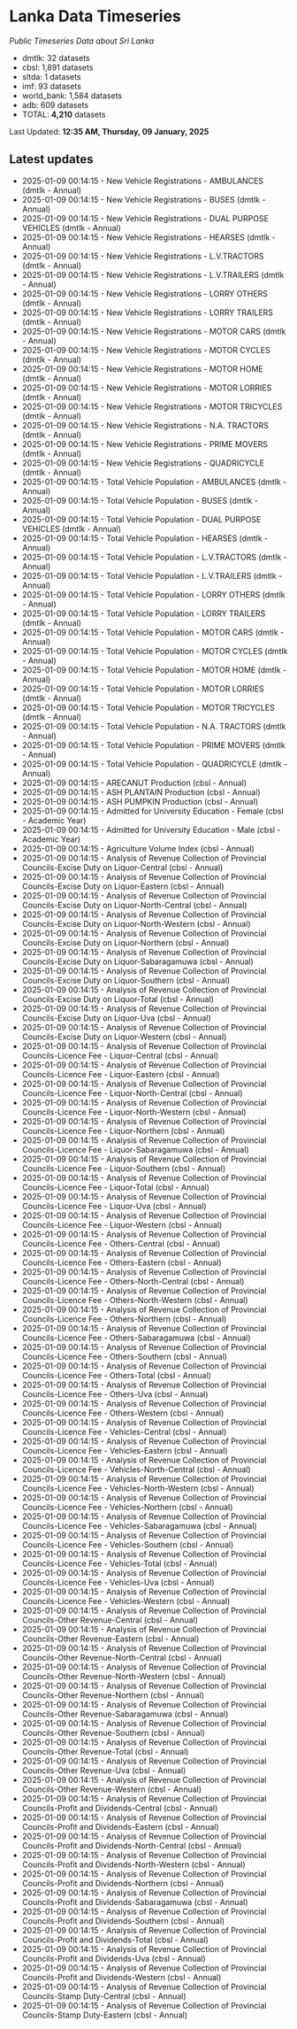 # Lanka Data Timeseries
*Public Timeseries Data about Sri Lanka*

* dmtlk: 32 datasets
* cbsl: 1,891 datasets
* sltda: 1 datasets
* imf: 93 datasets
* world_bank: 1,584 datasets
* adb: 609 datasets
* TOTAL: **4,210** datasets

Last Updated: **12:35 AM, Thursday, 09 January, 2025**

## Latest updates

* 2025-01-09 00:14:15 - New Vehicle Registrations - AMBULANCES (dmtlk - Annual)
* 2025-01-09 00:14:15 - New Vehicle Registrations - BUSES (dmtlk - Annual)
* 2025-01-09 00:14:15 - New Vehicle Registrations - DUAL PURPOSE VEHICLES (dmtlk - Annual)
* 2025-01-09 00:14:15 - New Vehicle Registrations - HEARSES (dmtlk - Annual)
* 2025-01-09 00:14:15 - New Vehicle Registrations - L.V.TRACTORS (dmtlk - Annual)
* 2025-01-09 00:14:15 - New Vehicle Registrations - L.V.TRAILERS (dmtlk - Annual)
* 2025-01-09 00:14:15 - New Vehicle Registrations - LORRY OTHERS (dmtlk - Annual)
* 2025-01-09 00:14:15 - New Vehicle Registrations - LORRY TRAILERS (dmtlk - Annual)
* 2025-01-09 00:14:15 - New Vehicle Registrations - MOTOR CARS (dmtlk - Annual)
* 2025-01-09 00:14:15 - New Vehicle Registrations - MOTOR CYCLES (dmtlk - Annual)
* 2025-01-09 00:14:15 - New Vehicle Registrations - MOTOR HOME (dmtlk - Annual)
* 2025-01-09 00:14:15 - New Vehicle Registrations - MOTOR LORRIES (dmtlk - Annual)
* 2025-01-09 00:14:15 - New Vehicle Registrations - MOTOR TRICYCLES (dmtlk - Annual)
* 2025-01-09 00:14:15 - New Vehicle Registrations - N.A. TRACTORS (dmtlk - Annual)
* 2025-01-09 00:14:15 - New Vehicle Registrations - PRIME MOVERS (dmtlk - Annual)
* 2025-01-09 00:14:15 - New Vehicle Registrations - QUADRICYCLE (dmtlk - Annual)
* 2025-01-09 00:14:15 - Total Vehicle Population - AMBULANCES (dmtlk - Annual)
* 2025-01-09 00:14:15 - Total Vehicle Population - BUSES (dmtlk - Annual)
* 2025-01-09 00:14:15 - Total Vehicle Population - DUAL PURPOSE VEHICLES (dmtlk - Annual)
* 2025-01-09 00:14:15 - Total Vehicle Population - HEARSES (dmtlk - Annual)
* 2025-01-09 00:14:15 - Total Vehicle Population - L.V.TRACTORS (dmtlk - Annual)
* 2025-01-09 00:14:15 - Total Vehicle Population - L.V.TRAILERS (dmtlk - Annual)
* 2025-01-09 00:14:15 - Total Vehicle Population - LORRY OTHERS (dmtlk - Annual)
* 2025-01-09 00:14:15 - Total Vehicle Population - LORRY TRAILERS (dmtlk - Annual)
* 2025-01-09 00:14:15 - Total Vehicle Population - MOTOR CARS (dmtlk - Annual)
* 2025-01-09 00:14:15 - Total Vehicle Population - MOTOR CYCLES (dmtlk - Annual)
* 2025-01-09 00:14:15 - Total Vehicle Population - MOTOR HOME (dmtlk - Annual)
* 2025-01-09 00:14:15 - Total Vehicle Population - MOTOR LORRIES (dmtlk - Annual)
* 2025-01-09 00:14:15 - Total Vehicle Population - MOTOR TRICYCLES (dmtlk - Annual)
* 2025-01-09 00:14:15 - Total Vehicle Population - N.A. TRACTORS (dmtlk - Annual)
* 2025-01-09 00:14:15 - Total Vehicle Population - PRIME MOVERS (dmtlk - Annual)
* 2025-01-09 00:14:15 - Total Vehicle Population - QUADRICYCLE (dmtlk - Annual)
* 2025-01-09 00:14:15 - ARECANUT Production (cbsl - Annual)
* 2025-01-09 00:14:15 - ASH PLANTAIN Production (cbsl - Annual)
* 2025-01-09 00:14:15 - ASH PUMPKIN Production (cbsl - Annual)
* 2025-01-09 00:14:15 - Admitted for University Education - Female (cbsl - Academic Year)
* 2025-01-09 00:14:15 - Admitted for University Education - Male (cbsl - Academic Year)
* 2025-01-09 00:14:15 - Agriculture Volume Index (cbsl - Annual)
* 2025-01-09 00:14:15 - Analysis of Revenue Collection of Provincial Councils-Excise Duty on Liquor-Central (cbsl - Annual)
* 2025-01-09 00:14:15 - Analysis of Revenue Collection of Provincial Councils-Excise Duty on Liquor-Eastern (cbsl - Annual)
* 2025-01-09 00:14:15 - Analysis of Revenue Collection of Provincial Councils-Excise Duty on Liquor-North-Central (cbsl - Annual)
* 2025-01-09 00:14:15 - Analysis of Revenue Collection of Provincial Councils-Excise Duty on Liquor-North-Western (cbsl - Annual)
* 2025-01-09 00:14:15 - Analysis of Revenue Collection of Provincial Councils-Excise Duty on Liquor-Northern (cbsl - Annual)
* 2025-01-09 00:14:15 - Analysis of Revenue Collection of Provincial Councils-Excise Duty on Liquor-Sabaragamuwa (cbsl - Annual)
* 2025-01-09 00:14:15 - Analysis of Revenue Collection of Provincial Councils-Excise Duty on Liquor-Southern (cbsl - Annual)
* 2025-01-09 00:14:15 - Analysis of Revenue Collection of Provincial Councils-Excise Duty on Liquor-Total (cbsl - Annual)
* 2025-01-09 00:14:15 - Analysis of Revenue Collection of Provincial Councils-Excise Duty on Liquor-Uva (cbsl - Annual)
* 2025-01-09 00:14:15 - Analysis of Revenue Collection of Provincial Councils-Excise Duty on Liquor-Western (cbsl - Annual)
* 2025-01-09 00:14:15 - Analysis of Revenue Collection of Provincial Councils-Licence Fee - Liquor-Central (cbsl - Annual)
* 2025-01-09 00:14:15 - Analysis of Revenue Collection of Provincial Councils-Licence Fee - Liquor-Eastern (cbsl - Annual)
* 2025-01-09 00:14:15 - Analysis of Revenue Collection of Provincial Councils-Licence Fee - Liquor-North-Central (cbsl - Annual)
* 2025-01-09 00:14:15 - Analysis of Revenue Collection of Provincial Councils-Licence Fee - Liquor-North-Western (cbsl - Annual)
* 2025-01-09 00:14:15 - Analysis of Revenue Collection of Provincial Councils-Licence Fee - Liquor-Northern (cbsl - Annual)
* 2025-01-09 00:14:15 - Analysis of Revenue Collection of Provincial Councils-Licence Fee - Liquor-Sabaragamuwa (cbsl - Annual)
* 2025-01-09 00:14:15 - Analysis of Revenue Collection of Provincial Councils-Licence Fee - Liquor-Southern (cbsl - Annual)
* 2025-01-09 00:14:15 - Analysis of Revenue Collection of Provincial Councils-Licence Fee - Liquor-Total (cbsl - Annual)
* 2025-01-09 00:14:15 - Analysis of Revenue Collection of Provincial Councils-Licence Fee - Liquor-Uva (cbsl - Annual)
* 2025-01-09 00:14:15 - Analysis of Revenue Collection of Provincial Councils-Licence Fee - Liquor-Western (cbsl - Annual)
* 2025-01-09 00:14:15 - Analysis of Revenue Collection of Provincial Councils-Licence Fee - Others-Central (cbsl - Annual)
* 2025-01-09 00:14:15 - Analysis of Revenue Collection of Provincial Councils-Licence Fee - Others-Eastern (cbsl - Annual)
* 2025-01-09 00:14:15 - Analysis of Revenue Collection of Provincial Councils-Licence Fee - Others-North-Central (cbsl - Annual)
* 2025-01-09 00:14:15 - Analysis of Revenue Collection of Provincial Councils-Licence Fee - Others-North-Western (cbsl - Annual)
* 2025-01-09 00:14:15 - Analysis of Revenue Collection of Provincial Councils-Licence Fee - Others-Northern (cbsl - Annual)
* 2025-01-09 00:14:15 - Analysis of Revenue Collection of Provincial Councils-Licence Fee - Others-Sabaragamuwa (cbsl - Annual)
* 2025-01-09 00:14:15 - Analysis of Revenue Collection of Provincial Councils-Licence Fee - Others-Southern (cbsl - Annual)
* 2025-01-09 00:14:15 - Analysis of Revenue Collection of Provincial Councils-Licence Fee - Others-Total (cbsl - Annual)
* 2025-01-09 00:14:15 - Analysis of Revenue Collection of Provincial Councils-Licence Fee - Others-Uva (cbsl - Annual)
* 2025-01-09 00:14:15 - Analysis of Revenue Collection of Provincial Councils-Licence Fee - Others-Western (cbsl - Annual)
* 2025-01-09 00:14:15 - Analysis of Revenue Collection of Provincial Councils-Licence Fee - Vehicles-Central (cbsl - Annual)
* 2025-01-09 00:14:15 - Analysis of Revenue Collection of Provincial Councils-Licence Fee - Vehicles-Eastern (cbsl - Annual)
* 2025-01-09 00:14:15 - Analysis of Revenue Collection of Provincial Councils-Licence Fee - Vehicles-North-Central (cbsl - Annual)
* 2025-01-09 00:14:15 - Analysis of Revenue Collection of Provincial Councils-Licence Fee - Vehicles-North-Western (cbsl - Annual)
* 2025-01-09 00:14:15 - Analysis of Revenue Collection of Provincial Councils-Licence Fee - Vehicles-Northern (cbsl - Annual)
* 2025-01-09 00:14:15 - Analysis of Revenue Collection of Provincial Councils-Licence Fee - Vehicles-Sabaragamuwa (cbsl - Annual)
* 2025-01-09 00:14:15 - Analysis of Revenue Collection of Provincial Councils-Licence Fee - Vehicles-Southern (cbsl - Annual)
* 2025-01-09 00:14:15 - Analysis of Revenue Collection of Provincial Councils-Licence Fee - Vehicles-Total (cbsl - Annual)
* 2025-01-09 00:14:15 - Analysis of Revenue Collection of Provincial Councils-Licence Fee - Vehicles-Uva (cbsl - Annual)
* 2025-01-09 00:14:15 - Analysis of Revenue Collection of Provincial Councils-Licence Fee - Vehicles-Western (cbsl - Annual)
* 2025-01-09 00:14:15 - Analysis of Revenue Collection of Provincial Councils-Other Revenue-Central (cbsl - Annual)
* 2025-01-09 00:14:15 - Analysis of Revenue Collection of Provincial Councils-Other Revenue-Eastern (cbsl - Annual)
* 2025-01-09 00:14:15 - Analysis of Revenue Collection of Provincial Councils-Other Revenue-North-Central (cbsl - Annual)
* 2025-01-09 00:14:15 - Analysis of Revenue Collection of Provincial Councils-Other Revenue-North-Western (cbsl - Annual)
* 2025-01-09 00:14:15 - Analysis of Revenue Collection of Provincial Councils-Other Revenue-Northern (cbsl - Annual)
* 2025-01-09 00:14:15 - Analysis of Revenue Collection of Provincial Councils-Other Revenue-Sabaragamuwa (cbsl - Annual)
* 2025-01-09 00:14:15 - Analysis of Revenue Collection of Provincial Councils-Other Revenue-Southern (cbsl - Annual)
* 2025-01-09 00:14:15 - Analysis of Revenue Collection of Provincial Councils-Other Revenue-Total (cbsl - Annual)
* 2025-01-09 00:14:15 - Analysis of Revenue Collection of Provincial Councils-Other Revenue-Uva (cbsl - Annual)
* 2025-01-09 00:14:15 - Analysis of Revenue Collection of Provincial Councils-Other Revenue-Western (cbsl - Annual)
* 2025-01-09 00:14:15 - Analysis of Revenue Collection of Provincial Councils-Profit and Dividends-Central (cbsl - Annual)
* 2025-01-09 00:14:15 - Analysis of Revenue Collection of Provincial Councils-Profit and Dividends-Eastern (cbsl - Annual)
* 2025-01-09 00:14:15 - Analysis of Revenue Collection of Provincial Councils-Profit and Dividends-North-Central (cbsl - Annual)
* 2025-01-09 00:14:15 - Analysis of Revenue Collection of Provincial Councils-Profit and Dividends-North-Western (cbsl - Annual)
* 2025-01-09 00:14:15 - Analysis of Revenue Collection of Provincial Councils-Profit and Dividends-Northern (cbsl - Annual)
* 2025-01-09 00:14:15 - Analysis of Revenue Collection of Provincial Councils-Profit and Dividends-Sabaragamuwa (cbsl - Annual)
* 2025-01-09 00:14:15 - Analysis of Revenue Collection of Provincial Councils-Profit and Dividends-Southern (cbsl - Annual)
* 2025-01-09 00:14:15 - Analysis of Revenue Collection of Provincial Councils-Profit and Dividends-Total (cbsl - Annual)
* 2025-01-09 00:14:15 - Analysis of Revenue Collection of Provincial Councils-Profit and Dividends-Uva (cbsl - Annual)
* 2025-01-09 00:14:15 - Analysis of Revenue Collection of Provincial Councils-Profit and Dividends-Western (cbsl - Annual)
* 2025-01-09 00:14:15 - Analysis of Revenue Collection of Provincial Councils-Stamp Duty-Central (cbsl - Annual)
* 2025-01-09 00:14:15 - Analysis of Revenue Collection of Provincial Councils-Stamp Duty-Eastern (cbsl - Annual)